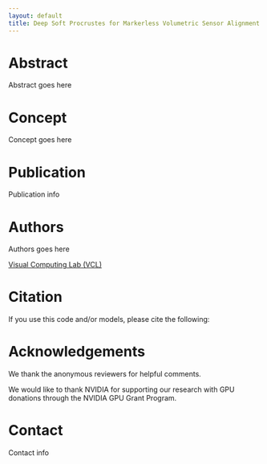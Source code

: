 ```yaml
---
layout: default
title: Deep Soft Procrustes for Markerless Volumetric Sensor Alignment
---
```

# Abstract

Abstract goes here

# Concept
Concept goes here


# Publication
Publication info
# Authors
Authors goes here

[Visual Computing Lab (VCL)](https://vcl.iti.gr)

# Citation
If you use this code and/or models, please cite the following:

# Acknowledgements
We thank the anonymous reviewers for helpful comments.

We would like to thank NVIDIA for supporting our research with GPU donations through the NVIDIA GPU Grant Program.

# Contact
Contact info

